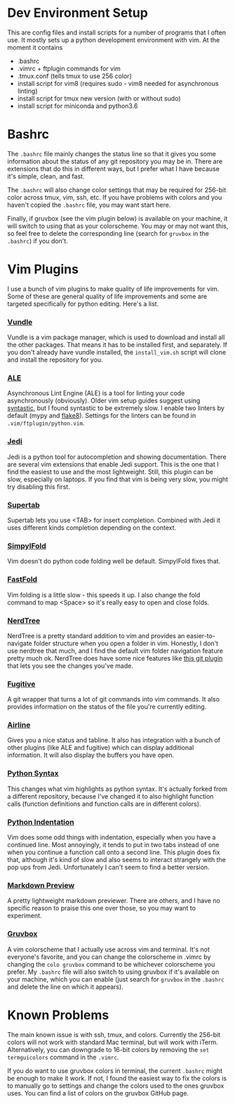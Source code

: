 # Dev Environment Setup

This are config files and install scripts for a number of programs that I often use. It mostly sets up a python development environment with vim. At the moment it contains

* .bashrc
* .vimrc + ftplugin commands for vim
* .tmux.conf (tells tmux to use 256 color)
* install script for vim8 (requires sudo - vim8 needed for asynchronous linting)
* install script for tmux new version (with or without sudo)
* install script for miniconda and python3.6

# Bashrc

The `.bashrc` file mainly changes the status line so that it gives you some information about the status of any git repository you may be in. There are extensions that do this in different ways, but I prefer what I have because it's simple, clean, and fast. 

The `.bashrc` will also change color settings that may be required for 256-bit color across tmux, vim, ssh, etc. If you have problems with colors and you haven't copied the `.bashrc` file, you may want start here.

Finally, if gruvbox (see the vim plugin below) is available on your machine, it will switch to using that as your colorscheme. You may or may not want this, so feel free to delete the corresponding line (search for `gruvbox` in the `.bashrc`) if you don't. 

# Vim Plugins

I use a bunch of vim plugins to make quality of life improvements for vim. Some of these are general quality of life improvements and some are targeted specifically for python editing. Here's a list.

### [Vundle](https://github.com/gmarik/Vundle.vim)
Vundle is a vim package manager, which is used to download and install all the other packages. That means it has to be installed first, and separately. If you don't already have vundle installed, the `install_vim.sh` script will clone and install the repository for you.

### [ALE](https://github.com/w0rp/ale)
Asynchronous Lint Engine (ALE) is a tool for linting your code asynchronously (obviously). Older vim setup guides suggest using [syntastic](https://github.com/vim-syntastic/syntastic), but I found syntastic to be extremely slow. I enable two linters by default (mypy and [flake8](https://github.com/nvie/vim-flake8)). Settings for the linters can be found in `.vim/ftplugin/python.vim`.

### [Jedi](https://github.com/davidhalter/jedi-vim)
Jedi is a python tool for autocompletion and showing documentation. There are several vim extensions that enable Jedi support. This is the one that I find the easiest to use and the most lightweight. Still, this plugin can be slow, especially on laptops. If you find that vim is being very slow, you might try disabling this first.

### [Supertab](https://github.com/ervandew/supertab)
Supertab lets you use \<TAB\> for insert completion. Combined with Jedi it uses different kinds completion depending on the context.

### [SimpylFold](https://github.com/tmhedberg/SimpylFold)
Vim doesn't do python code folding well be default. SimpylFold fixes that.

### [FastFold](https://github.com/Konfekt/FastFold)
Vim folding is a little slow - this speeds it up. I also change the fold command to map \<Space\> so it's really easy to open and close folds.

### [NerdTree](https://github.com/scrooloose/nerdtree)
NerdTree is a pretty standard addition to vim and provides an easier-to-navigate folder structure when you open a folder in vim. Honestly, I don't use nerdtree that much, and I find the default vim folder navigation feature pretty much ok. NerdTree does have some nice features like [this git plugin](https://github.com/Xuyuanp/nerdtree-git-plugin) that lets you see the changes you've made.

### [Fugitive](https://github.com/tpope/vim-fugitive)
A git wrapper that turns a lot of git commands into vim commands. It also provides information on the status of the file you're currently editing.

### [Airline](https://github.com/vim-airline/vim-airline)
Gives you a nice status and tabline. It also has integration with a bunch of other plugins (like ALE and fugitive) which can display additional information. It will also display the buffers you have open.

### [Python Syntax](https://github.com/rmrao/python-syntax)
This changes what vim highlights as python syntax. It's actually forked from a different repository, because I've changed it to also highlight function calls (function definitions and function calls are in different colors).

### [Python Indentation](https://github.com/Vimjas/vim-python-pep8-indent)
Vim does some odd things with indentation, especially when you have a continued line. Most annoyingly, it tends to put in two tabs instead of one when you continue a function call onto a second line. This plugin does fix that, although it's kind of slow and also seems to interact strangely with the pop ups from Jedi. Unfortunately I can't seem to find a better version.

### [Markdown Preview](https://github.com/JamshedVesuna/vim-markdown-preview)
A pretty lightweight markdown previewer. There are others, and I have no specific reason to praise this one over those, so you may want to experiment.

### [Gruvbox](https://github.com/morhetz/gruvbox)
A vim colorscheme that I actually use across vim and terminal. It's not everyone's favorite, and you can change the colorscheme in .vimrc by changing the `colo gruvbox` command to be whichever colorscheme you prefer. My `.bashrc` file will also switch to using gruvbox if it's available on your machine, which you can enable (just search for `gruvbox` in the `.bashrc` and delete the line on which it appears).

# Known Problems

The main known issue is with ssh, tmux, and colors. Currently the 256-bit colors will not work with standard Mac terminal, but will work with iTerm. Alternatively, you can downgrade to 16-bit colors by removing the `set termguicolors` command in the `.vimrc`.

If you do want to use gruvbox colors in terminal, the current `.bashrc` might be enough to make it work. If not, I found the easiest way to fix the colors is to manually go to settings and change the colors used to the ones gruvbox uses. You can find a list of colors on the gruvbox GitHub page.
